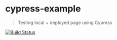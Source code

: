 # cypress-example

> Testing local + deployed page using Cypress

[![Build Status](https://travis-ci.org/bahmutov/cypress-example.svg?branch=master)](https://travis-ci.org/bahmutov/cypress-example)
